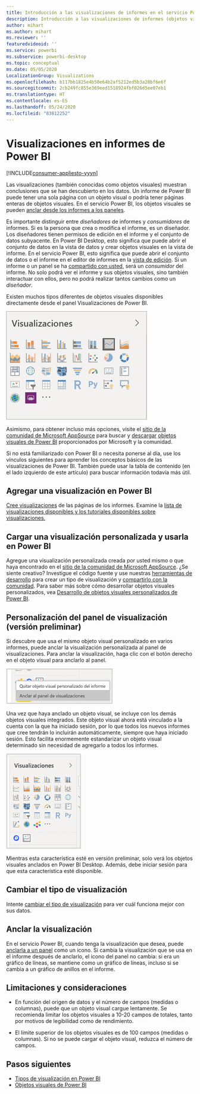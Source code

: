 ```yaml
---
title: Introducción a las visualizaciones de informes en el servicio Power BI y en Power BI Desktop
description: Introducción a las visualizaciones de informes (objetos visuales) en Microsoft Power BI.
author: mihart
ms.author: mihart
ms.reviewer: ''
featuredvideoid: ''
ms.service: powerbi
ms.subservice: powerbi-desktop
ms.topic: conceptual
ms.date: 05/05/2020
LocalizationGroup: Visualizations
ms.openlocfilehash: b117bb1825e4b50e64b2af5212ed5b3a28bf6e6f
ms.sourcegitcommit: 2cb249fc855e369eed1518924fbf026d5ee07eb1
ms.translationtype: HT
ms.contentlocale: es-ES
ms.lasthandoff: 05/24/2020
ms.locfileid: "83812252"
---
```

# <a name="visualizations-in-power-bi-reports"></a>Visualizaciones en informes de Power BI

[!INCLUDE[consumer-appliesto-yyyn](../includes/consumer-appliesto-yyyn.md)]    

Las visualizaciones (también conocidas como objetos visuales) muestran conclusiones que se han descubierto en los datos. Un informe de Power BI puede tener una sola página con un objeto visual o podría tener páginas enteras de objetos visuales. En el servicio Power BI, los objetos visuales se pueden [anclar desde los informes a los paneles](../create-reports/service-dashboard-pin-tile-from-report.md).

Es importante distinguir entre *diseñadores* de informes y *consumidores* de informes.  Si es la persona que crea o modifica el informe, es un diseñador.  Los diseñadores tienen permisos de edición en el informe y el conjunto de datos subyacente. En Power BI Desktop, esto significa que puede abrir el conjunto de datos en la vista de datos y crear objetos visuales en la vista de informe. En el servicio Power BI, esto significa que puede abrir el conjunto de datos o el informe en el editor de informes en la [vista de edición](../consumer/end-user-reading-view.md). Si un informe o un panel se ha [compartido con usted](../consumer/end-user-shared-with-me.md), será un *consumidor* del informe. No solo podrá ver el informe y sus objetos visuales, sino también interactuar con ellos, pero no podrá realizar tantos cambios como un *diseñador*.

Existen muchos tipos diferentes de objetos visuales disponibles directamente desde el panel Visualizaciones de Power BI.

![panel con iconos para cada tipo de visualización](media/power-bi-report-visualizations/power-bi-icons.png)

Asimismo, para obtener incluso más opciones, visite el [sitio de la comunidad de Microsoft AppSource](https://appsource.microsoft.com) para buscar y [descargar](https://appsource.microsoft.com/marketplace/apps?page=1&product=power-bi-visuals) [objetos visuales de Power BI](../developer/visuals/custom-visual-develop-tutorial.md) proporcionados por Microsoft y la comunidad.

Si no está familiarizado con Power BI o necesita ponerse al día, use los vínculos siguientes para aprender los conceptos básicos de las visualizaciones de Power BI.  También puede usar la tabla de contenido (en el lado izquierdo de este artículo) para buscar información todavía más útil.

## <a name="add-a-visualization-in-power-bi"></a>Agregar una visualización en Power BI

[Cree visualizaciones](power-bi-report-add-visualizations-i.md) de las páginas de los informes. Examine la [lista de visualizaciones disponibles y los tutoriales disponibles sobre visualizaciones.](power-bi-visualization-types-for-reports-and-q-and-a.md) 

## <a name="upload-a-custom-visualization-and-use-it-in-power-bi"></a>Cargar una visualización personalizada y usarla en Power BI

Agregue una visualización personalizada creada por usted mismo o que haya encontrado en el [sitio de la comunidad de Microsoft AppSource](https://appsource.microsoft.com/marketplace/apps?product=power-bi-visuals). ¿Se siente creativo? Investigue el código fuente y use nuestras [herramientas de desarrollo](../developer/visuals/custom-visual-develop-tutorial.md) para crear un tipo de visualización y [compartirlo con la comunidad](../developer/visuals/office-store.md). Para saber más sobre cómo desarrollar objetos visuales personalizados, vea [Desarrollo de objetos visuales personalizados de Power BI](../developer/visuals/custom-visual-develop-tutorial.md).

## <a name="personalize-your-visualization-pane-preview"></a>Personalización del panel de visualización (versión preliminar)

Si descubre que usa el mismo objeto visual personalizado en varios informes, puede anclar la visualización personalizada al panel de visualizaciones. Para anclar la visualización, haga clic con el botón derecho en el objeto visual para anclarlo al panel.

![Anclar al panel de visualizaciones](media/power-bi-report-visualizations/power-bi-pin-custom-visual-option.png)

Una vez que haya anclado un objeto visual, se incluye con los demás objetos visuales integrados. Este objeto visual ahora está vinculado a la cuenta con la que ha iniciado sesión, por lo que todos los nuevos informes que cree tendrán lo incluirán automáticamente, siempre que haya iniciado sesión. Esto facilita enormemente estandarizar un objeto visual determinado sin necesidad de agregarlo a todos los informes.

![Panel de visualización personalizado](media/power-bi-report-visualizations/power-bi-personalized-visualization-pane.png)

Mientras esta característica esté en versión preliminar, solo verá los objetos visuales anclados en Power BI Desktop. Además, debe iniciar sesión para que esta característica esté disponible.

## <a name="change-the-visualization-type"></a>Cambiar el tipo de visualización

Intente [cambiar el tipo de visualización](power-bi-report-change-visualization-type.md) para ver cuál funciona mejor con sus datos.

## <a name="pin-the-visualization"></a>Anclar la visualización

En el servicio Power BI, cuando tenga la visualización que desea, puede [anclarla a un panel](../create-reports/service-dashboard-pin-tile-from-report.md) como un icono. Si cambia la visualización que se usa en el informe después de anclarlo, el icono del panel no cambia: si era un gráfico de líneas, se mantiene como un gráfico de líneas, incluso si se cambia a un gráfico de anillos en el informe.

## <a name="limitations-and-considerations"></a>Limitaciones y consideraciones
- En función del origen de datos y el número de campos (medidas o columnas), puede que un objeto visual cargue lentamente.  Se recomienda limitar los objetos visuales a 10-20 campos de totales, tanto por motivos de legibilidad como de rendimiento. 

- El límite superior de los objetos visuales es de 100 campos (medidas o columnas). Si no se puede cargar el objeto visual, reduzca el número de campos.   

## <a name="next-steps"></a>Pasos siguientes

* [Tipos de visualización en Power BI](power-bi-visualization-types-for-reports-and-q-and-a.md)
* [Objetos visuales de Power BI](../developer/visuals/power-bi-custom-visuals.md)
